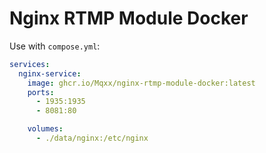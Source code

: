 # Nginx RTMP Module Docker

Use with `compose.yml`:
```yml
services:
  nginx-service:
    image: ghcr.io/Mqxx/nginx-rtmp-module-docker:latest
    ports:
      - 1935:1935
      - 8081:80

    volumes:
      - ./data/nginx:/etc/nginx
```
